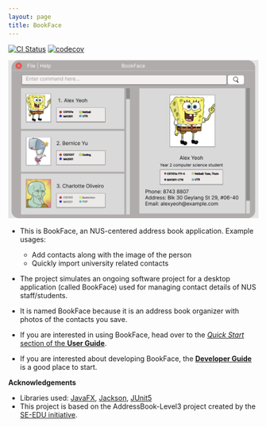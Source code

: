 ```yaml
---
layout: page
title: BookFace
---
```

[![CI Status](https://github.com/se-edu/addressbook-level3/workflows/Java%20CI/badge.svg)](https://github.com/AY2223S2-CS2103-F11-4/tp/actions)
[![codecov](https://codecov.io/gh/nus-cs2103-AY2223S2/tp/branch/master/graph/badge.svg?token=SNV76O467D)](https://codecov.io/gh/nus-cs2103-AY2223S2/tp)

![Ui](images/Ui.png)

* This is BookFace, an NUS-centered address book application.
  Example usages:
    * Add contacts along with the image of the person
    * Quickly import university related contacts
* The project simulates an ongoing software project for a desktop application (called BookFace) used for managing
  contact details of NUS staff/students.
* It is named BookFace because it is an address book organizer with photos of the contacts you save.

* If you are interested in using BookFace, head over to the [_Quick Start_ section of the **User Guide**](UserGuide.html#quick-start).
* If you are interested about developing BookFace, the [**Developer Guide**](DeveloperGuide.html) is a good place to start.

**Acknowledgements**

* Libraries used: [JavaFX](https://openjfx.io/), [Jackson](https://github.com/FasterXML/jackson), [JUnit5](https://github.com/junit-team/junit5)
* This project is based on the AddressBook-Level3 project created by the [SE-EDU initiative](https://se-education.org).
